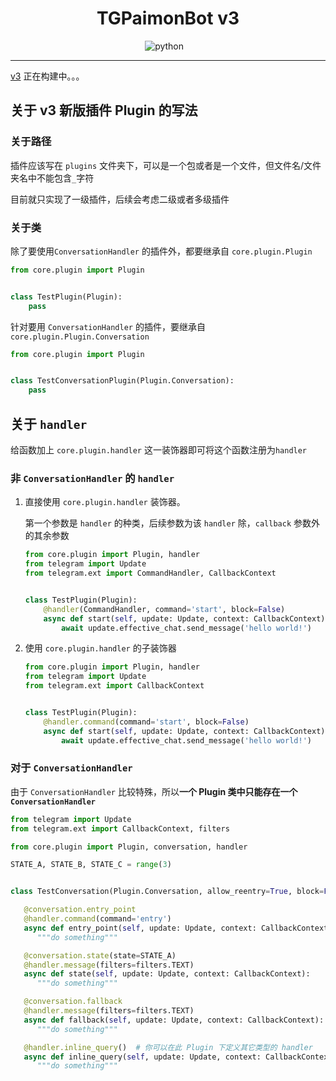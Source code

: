 <h1 align="center">TGPaimonBot v3</h1>

<div align="center">
<img src="https://img.shields.io/badge/python-3.8%2B-blue" alt="python">
<img src="https://img.shields.io/badge/works%20on-my%20machine-brightgreen" alt="">
<img src="https://img.shields.io/badge/status-%E5%92%95%E5%92%95%E5%92%95-blue" alt="">
<a href="https://www.codacy.com/gh/luoshuijs/TGPaimonBot/dashboard?utm_source=github.com&amp;utm_medium=referral&amp;utm_content=luoshuijs/TGPaimonBot&amp;utm_campaign=Badge_Grade">
    <img src="https://app.codacy.com/project/badge/Grade/810a80be4cbe4b7284ab7634941423c4" alt=""/>
</a>
</div>

---

[v3](https://github.com/luoshuijs/TGPaimonBot/tree/v3) 正在构建中。。。

## 关于 v3 新版插件 Plugin 的写法

### 关于路径

插件应该写在 `plugins` 文件夹下，可以是一个包或者是一个文件，但文件名/文件夹名中不能包含`_`字符

目前就只实现了一级插件，后续会考虑二级或者多级插件

### 关于类

除了要使用`ConversationHandler` 的插件外，都要继承自 `core.plugin.Plugin`

```python
from core.plugin import Plugin


class TestPlugin(Plugin):
    pass
```

针对要用 `ConversationHandler` 的插件，要继承自 `core.plugin.Plugin.Conversation`

```python
from core.plugin import Plugin


class TestConversationPlugin(Plugin.Conversation):
    pass
```

## 关于 `handler`

给函数加上 `core.plugin.handler` 这一装饰器即可将这个函数注册为`handler`

### 非 `ConversationHandler` 的 `handler`

1. 直接使用 `core.plugin.handler` 装饰器。

   第一个参数是 `handler` 的种类，后续参数为该 `handler` 除，`callback` 参数外的其余参数

   ```python
   from core.plugin import Plugin, handler
   from telegram import Update
   from telegram.ext import CommandHandler, CallbackContext
   
   
   class TestPlugin(Plugin):
       @handler(CommandHandler, command='start', block=False)
       async def start(self, update: Update, context: CallbackContext):
           await update.effective_chat.send_message('hello world!')
   ```

2. 使用 `core.plugin.handler` 的子装饰器

   ```python
   from core.plugin import Plugin, handler
   from telegram import Update
   from telegram.ext import CallbackContext
   
   
   class TestPlugin(Plugin):
       @handler.command(command='start', block=False)
       async def start(self, update: Update, context: CallbackContext):
           await update.effective_chat.send_message('hello world!')
   ```   

### 对于 `ConversationHandler`

由于 `ConversationHandler` 比较特殊，所以**一个 Plugin 类中只能存在一个 `ConversationHandler`**

```python
from telegram import Update
from telegram.ext import CallbackContext, filters

from core.plugin import Plugin, conversation, handler

STATE_A, STATE_B, STATE_C = range(3)


class TestConversation(Plugin.Conversation, allow_reentry=True, block=False):

   @conversation.entry_point
   @handler.command(command='entry')
   async def entry_point(self, update: Update, context: CallbackContext):
      """do something"""

   @conversation.state(state=STATE_A)
   @handler.message(filters=filters.TEXT)
   async def state(self, update: Update, context: CallbackContext):
      """do something"""

   @conversation.fallback
   @handler.message(filters=filters.TEXT)
   async def fallback(self, update: Update, context: CallbackContext):
      """do something"""

   @handler.inline_query()  # 你可以在此 Plugin 下定义其它类型的 handler
   async def inline_query(self, update: Update, context: CallbackContext):
      """do something"""

```